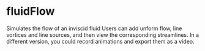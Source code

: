 # fluidFlow
Simulates the flow of an inviscid fluid
Users can add unform flow, line vortices and line sources, and then view the corresponding streamlines.
In a different version, you could record animations and export them as a video.
